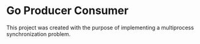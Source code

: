 # Go Producer Consumer
 This project was created with the purpose of implementing a multiprocess synchronization problem.
